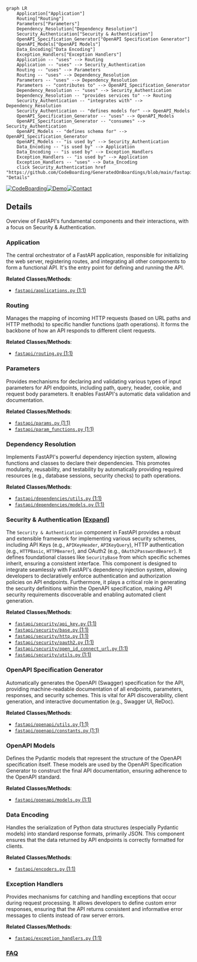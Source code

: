 ```mermaid
graph LR
    Application["Application"]
    Routing["Routing"]
    Parameters["Parameters"]
    Dependency_Resolution["Dependency Resolution"]
    Security_Authentication["Security & Authentication"]
    OpenAPI_Specification_Generator["OpenAPI Specification Generator"]
    OpenAPI_Models["OpenAPI Models"]
    Data_Encoding["Data Encoding"]
    Exception_Handlers["Exception Handlers"]
    Application -- "uses" --> Routing
    Application -- "uses" --> Security_Authentication
    Routing -- "uses" --> Parameters
    Routing -- "uses" --> Dependency_Resolution
    Parameters -- "uses" --> Dependency_Resolution
    Parameters -- "contributes to" --> OpenAPI_Specification_Generator
    Dependency_Resolution -- "uses" --> Security_Authentication
    Dependency_Resolution -- "provides services to" --> Routing
    Security_Authentication -- "integrates with" --> Dependency_Resolution
    Security_Authentication -- "defines models for" --> OpenAPI_Models
    OpenAPI_Specification_Generator -- "uses" --> OpenAPI_Models
    OpenAPI_Specification_Generator -- "consumes" --> Security_Authentication
    OpenAPI_Models -- "defines schema for" --> OpenAPI_Specification_Generator
    OpenAPI_Models -- "is used by" --> Security_Authentication
    Data_Encoding -- "is used by" --> Application
    Data_Encoding -- "is used by" --> Exception_Handlers
    Exception_Handlers -- "is used by" --> Application
    Exception_Handlers -- "uses" --> Data_Encoding
    click Security_Authentication href "https://github.com/CodeBoarding/GeneratedOnBoardings/blob/main/fastapi/Security_Authentication.md" "Details"
```

[![CodeBoarding](https://img.shields.io/badge/Generated%20by-CodeBoarding-9cf?style=flat-square)](https://github.com/CodeBoarding/GeneratedOnBoardings)[![Demo](https://img.shields.io/badge/Try%20our-Demo-blue?style=flat-square)](https://www.codeboarding.org/demo)[![Contact](https://img.shields.io/badge/Contact%20us%20-%20contact@codeboarding.org-lightgrey?style=flat-square)](mailto:contact@codeboarding.org)

## Details

Overview of FastAPI's fundamental components and their interactions, with a focus on Security & Authentication.

### Application
The central orchestrator of a FastAPI application, responsible for initializing the web server, registering routes, and integrating all other components to form a functional API. It's the entry point for defining and running the API.


**Related Classes/Methods**:

- <a href="https://github.com/fastapi/fastapi/fastapi/applications.py#L1-L1" target="_blank" rel="noopener noreferrer">`fastapi/applications.py` (1:1)</a>


### Routing
Manages the mapping of incoming HTTP requests (based on URL paths and HTTP methods) to specific handler functions (path operations). It forms the backbone of how an API responds to different client requests.


**Related Classes/Methods**:

- <a href="https://github.com/fastapi/fastapi/fastapi/routing.py#L1-L1" target="_blank" rel="noopener noreferrer">`fastapi/routing.py` (1:1)</a>


### Parameters
Provides mechanisms for declaring and validating various types of input parameters for API endpoints, including path, query, header, cookie, and request body parameters. It enables FastAPI's automatic data validation and documentation.


**Related Classes/Methods**:

- <a href="https://github.com/fastapi/fastapi/fastapi/params.py#L1-L1" target="_blank" rel="noopener noreferrer">`fastapi/params.py` (1:1)</a>
- <a href="https://github.com/fastapi/fastapi/fastapi/param_functions.py#L1-L1" target="_blank" rel="noopener noreferrer">`fastapi/param_functions.py` (1:1)</a>


### Dependency Resolution
Implements FastAPI's powerful dependency injection system, allowing functions and classes to declare their dependencies. This promotes modularity, reusability, and testability by automatically providing required resources (e.g., database sessions, security checks) to path operations.


**Related Classes/Methods**:

- <a href="https://github.com/fastapi/fastapi/fastapi/dependencies/utils.py#L1-L1" target="_blank" rel="noopener noreferrer">`fastapi/dependencies/utils.py` (1:1)</a>
- <a href="https://github.com/fastapi/fastapi/fastapi/dependencies/models.py#L1-L1" target="_blank" rel="noopener noreferrer">`fastapi/dependencies/models.py` (1:1)</a>


### Security & Authentication [[Expand]](./Security_Authentication.md)
The `Security & Authentication` component in FastAPI provides a robust and extensible framework for implementing various security schemes, including API Keys (e.g., `APIKeyHeader`, `APIKeyQuery`), HTTP authentication (e.g., `HTTPBasic`, `HTTPBearer`), and OAuth2 (e.g., `OAuth2PasswordBearer`). It defines foundational classes like `SecurityBase` from which specific schemes inherit, ensuring a consistent interface. This component is designed to integrate seamlessly with FastAPI's dependency injection system, allowing developers to declaratively enforce authentication and authorization policies on API endpoints. Furthermore, it plays a critical role in generating the security definitions within the OpenAPI specification, making API security requirements discoverable and enabling automated client generation.


**Related Classes/Methods**:

- <a href="https://github.com/fastapi/fastapi/fastapi/security/api_key.py#L1-L1" target="_blank" rel="noopener noreferrer">`fastapi/security/api_key.py` (1:1)</a>
- <a href="https://github.com/fastapi/fastapi/fastapi/security/base.py#L1-L1" target="_blank" rel="noopener noreferrer">`fastapi/security/base.py` (1:1)</a>
- <a href="https://github.com/fastapi/fastapi/fastapi/security/http.py#L1-L1" target="_blank" rel="noopener noreferrer">`fastapi/security/http.py` (1:1)</a>
- <a href="https://github.com/fastapi/fastapi/fastapi/security/oauth2.py#L1-L1" target="_blank" rel="noopener noreferrer">`fastapi/security/oauth2.py` (1:1)</a>
- <a href="https://github.com/fastapi/fastapi/fastapi/security/open_id_connect_url.py#L1-L1" target="_blank" rel="noopener noreferrer">`fastapi/security/open_id_connect_url.py` (1:1)</a>
- <a href="https://github.com/fastapi/fastapi/fastapi/security/utils.py#L1-L1" target="_blank" rel="noopener noreferrer">`fastapi/security/utils.py` (1:1)</a>


### OpenAPI Specification Generator
Automatically generates the OpenAPI (Swagger) specification for the API, providing machine-readable documentation of all endpoints, parameters, responses, and security schemes. This is vital for API discoverability, client generation, and interactive documentation (e.g., Swagger UI, ReDoc).


**Related Classes/Methods**:

- <a href="https://github.com/fastapi/fastapi/fastapi/openapi/utils.py#L1-L1" target="_blank" rel="noopener noreferrer">`fastapi/openapi/utils.py` (1:1)</a>
- <a href="https://github.com/fastapi/fastapi/fastapi/openapi/constants.py#L1-L1" target="_blank" rel="noopener noreferrer">`fastapi/openapi/constants.py` (1:1)</a>


### OpenAPI Models
Defines the Pydantic models that represent the structure of the OpenAPI specification itself. These models are used by the OpenAPI Specification Generator to construct the final API documentation, ensuring adherence to the OpenAPI standard.


**Related Classes/Methods**:

- <a href="https://github.com/fastapi/fastapi/fastapi/openapi/models.py#L1-L1" target="_blank" rel="noopener noreferrer">`fastapi/openapi/models.py` (1:1)</a>


### Data Encoding
Handles the serialization of Python data structures (especially Pydantic models) into standard response formats, primarily JSON. This component ensures that the data returned by API endpoints is correctly formatted for clients.


**Related Classes/Methods**:

- <a href="https://github.com/fastapi/fastapi/fastapi/encoders.py#L1-L1" target="_blank" rel="noopener noreferrer">`fastapi/encoders.py` (1:1)</a>


### Exception Handlers
Provides mechanisms for catching and handling exceptions that occur during request processing. It allows developers to define custom error responses, ensuring that the API returns consistent and informative error messages to clients instead of raw server errors.


**Related Classes/Methods**:

- <a href="https://github.com/fastapi/fastapi/fastapi/exception_handlers.py#L1-L1" target="_blank" rel="noopener noreferrer">`fastapi/exception_handlers.py` (1:1)</a>




### [FAQ](https://github.com/CodeBoarding/GeneratedOnBoardings/tree/main?tab=readme-ov-file#faq)